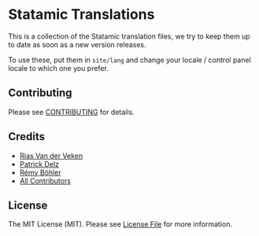 # Statamic Translations

This is a collection of the Statamic translation files, we try to keep them up to date as soon as a new version releases.

To use these, put them in `site/lang` and change your locale / control panel locale to which one you prefer.


## Contributing

Please see [CONTRIBUTING](CONTRIBUTING.md) for details.

## Credits

- [Rias Van der Veken](https://github.com/rias500)
- [Patrick Delz](https://github.com/subpixelch)
- [Rémy Böhler](https://github.com/rrelmy)
- [All Contributors](../../contributors)

## License

The MIT License (MIT). Please see [License File](LICENSE.md) for more information.
